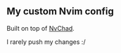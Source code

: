 ## My custom Nvim config
Built on top of [NvChad](https://github.com/NvChad/NvChad).

I rarely push my changes :/
